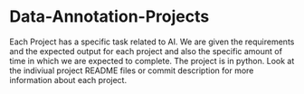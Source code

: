 # Data-Annotation-Projects
Each Project has a specific task related to AI. We are given the requirements and the expected output for each project and also the specific amount of time in which we are expected to complete. The project is in python. Look at the indiviual project README files or commit description for more information about each project.
